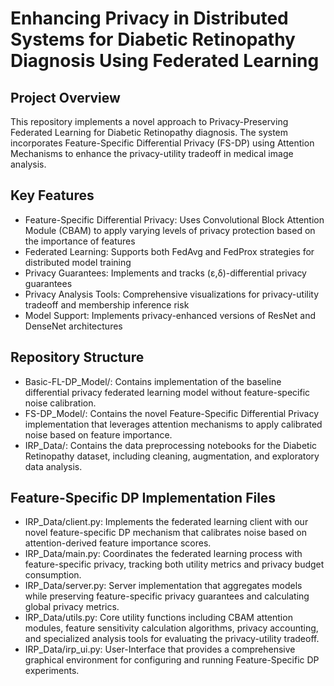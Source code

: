# Enhancing Privacy in Distributed Systems for Diabetic Retinopathy Diagnosis Using Federated Learning

## Project Overview

This repository implements a novel approach to Privacy-Preserving Federated Learning for Diabetic Retinopathy diagnosis. The system incorporates Feature-Specific Differential Privacy (FS-DP) using Attention Mechanisms to enhance the privacy-utility tradeoff in medical image analysis.

## Key Features

- Feature-Specific Differential Privacy: Uses Convolutional Block Attention Module (CBAM) to apply varying levels of privacy protection based on the importance of features
- Federated Learning: Supports both FedAvg and FedProx strategies for distributed model training
- Privacy Guarantees: Implements and tracks (ε,δ)-differential privacy guarantees
- Privacy Analysis Tools: Comprehensive visualizations for privacy-utility tradeoff and membership inference risk
- Model Support: Implements privacy-enhanced versions of ResNet and DenseNet architectures

## Repository Structure

- Basic-FL-DP_Model/: Contains implementation of the baseline differential privacy federated learning model without feature-specific noise calibration.
- FS-DP_Model/: Contains the novel Feature-Specific Differential Privacy implementation that leverages attention mechanisms to apply calibrated noise based on feature importance.
- IRP_Data/: Contains the data preprocessing notebooks for the Diabetic Retinopathy dataset, including cleaning, augmentation, and exploratory data analysis.

## Feature-Specific DP Implementation Files

- IRP_Data/client.py: Implements the federated learning client with our novel feature-specific DP mechanism that calibrates noise based on attention-derived feature importance scores.
- IRP_Data/main.py: Coordinates the federated learning process with feature-specific privacy, tracking both utility metrics and privacy budget consumption.
- IRP_Data/server.py: Server implementation that aggregates models while preserving feature-specific privacy guarantees and calculating global privacy metrics.
- IRP_Data/utils.py: Core utility functions including CBAM attention modules, feature sensitivity calculation algorithms, privacy accounting, and specialized analysis tools for evaluating the privacy-utility tradeoff.
- IRP_Data/irp_ui.py: User-Interface that provides a comprehensive graphical environment for configuring and running Feature-Specific DP experiments.

